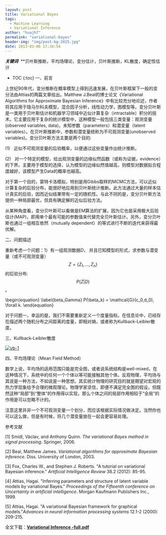 ```yaml
---
layout: post
title: Variational Bayes
tags:
  - Machine Learning
  - Variational Inference
author: "huajh7"
permalink: "variational-bayes" 
header-img: "img/post-bg-2015.jpg"
date: 2013-03-06 17:34:54
---
```


***关键词***
 **贝叶斯推断，平均场理论，变分估计，贝叶斯推断，KL散度，确定性估计

* TOC
{:toc}
一、前言

上世纪90年代，变分推断在概率模型上得到迅速发展，在贝叶斯框架下一般的变分法由Attias的两篇文章给出。Matthew J.Beal的博士论文《Variational Algorithms for Approximate Bayesian Inference》中有比较充分地论述，作者将其应用于隐马尔科夫模型，混合因子分析，线性动力学，图模型等。变分贝叶斯是一类用于贝叶斯估计和机器学习领域中近似计算复杂（intractable）积分的技术。它主要应用于复杂的统计模型中，这种模型一般包括三类变量：观测变量(observed variables, data)，未知参数（parameters）和潜变量（latent variables）。在贝叶斯推断中，参数和潜变量统称为不可观测变量(unobserved variables)。变分贝叶斯方法主要是两个目的:

(1)   近似不可观测变量的后验概率，以便通过这些变量作出统计推断。

(2)   对一个特定的模型，给出观测变量的边缘似然函数（或称为证据，evidence）的下界。主要用于模型的选择，认为模型的边缘似然值越高，则模型对数据拟合程度越好，该模型产生Data的概率也越高。

对于第一个目的，蒙特卡洛模拟，特别是用Gibbs取样的MCMC方法，可以近似计算复杂的后验分布，能很好地应用到贝叶斯统计推断。此方法通过大量的样本估计真实的后验，因而近似结果带有一定的随机性。与此不同的是，变分贝叶斯方法提供一种局部最优，但具有确定解的近似后验方法。

从某种角度看，变分贝叶斯可以看做是EM算法的扩展，因为它也是采用极大后验估计(MAP)，即用单个最有可能的参数值来代替完全贝叶斯估计。另外，变分贝叶斯也通过一组相互依然（mutually dependent）的等式进行不断的迭代来获得最优解。

二、问题描述

重新考虑一个问题：1）有一组观测数据$D$，
并且已知模型的形式，求参数与潜变量（或不可观测变量）$$Z = \{ {Z_1},...,{Z_n}\}$$ 的后验分布:$$P(Z|D)$$。

\begin{equation} \label{beta_Gamma}
P(\beta_k) = \mathcal{G}(c_0,d_0), \forall k.
\end{equation}

对于问题一，幸运的是，我们不需要重新定义一个度量指标。在信息论中，已经存在描述两个随机分布之间距离的度量，即相对熵，或者称为Kullback-Leibler散度。


三、Kullback-Leibler散度

[![vb-1](http://blog.huajh7.com/wp-content/uploads/2013/03/vb-1-300x235.png)](http://blog.huajh7.com/2013/03/06/variational-bayes/vb-1/)

四、平均场理论（Mean Field Method）

数学上说，平均场的适用范围只能是完全图，或者说系统结构是well-mixed，在这种情况下，系统中的任何一个个体以等可能接触其他个体。反观物理，平均场与其说是一种方法，不如说是一种思想。其实统计物理的研究目的就是期望对宏观的热力学现象给予合理的微观理论。物理学家坚信，即便不满足完全图的假设，但既然这种“局部”到“整体”的作用得以实现，那么个体之间的局部作用相较于“全局”的作用是可以忽略不计的。


注意这里并非一个不可观测变量一个划分，而应该根据实际情况做决定。当然你也可以这么做，但是有时候，将几个潜变量放在一起会更容易处理。





参考文献

[1] Smídl, Václav, and Anthony Quinn. _The variational Bayes method in signal processing_. Springer, 2006.

[2] Beal, Matthew James. _Variational algorithms for approximate Bayesian inference_. Diss. University of London, 2003.

[3] Fox, Charles W., and Stephen J. Roberts. "A tutorial on variational Bayesian inference." _Artificial Intelligence Review_ 38.2 (2012): 85-95.

[4] Attias, Hagai. "Inferring parameters and structure of latent variable models by variational Bayes." _Proceedings of the Fifteenth conference on Uncertainty in artificial intelligence_. Morgan Kaufmann Publishers Inc., 1999.

[5] Attias, Hagai. "A variational Bayesian framework for graphical models."_Advances in neural information processing systems_ 12.1-2 (2000): 209-215.

全文下载：[**Variational Inference -full.pdf**](http://blog.huajh7.com/wp-content/uploads/2013/03/Variational-Inference-full.pdf)[
](http://blog.huajh7.com/wp-content/uploads/2013/03/Variational-Inference1.pdf)

 